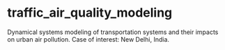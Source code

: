 # traffic_air_quality_modeling
Dynamical systems modeling of transportation systems and their impacts on urban air pollution. Case of interest: New Delhi, India.

